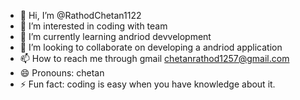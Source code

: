 - 👋 Hi, I’m @RathodChetan1122
- 👀 I’m interested in coding with team
- 🌱 I’m currently learning andriod devvelopment
- 💞️ I’m looking to collaborate on developing a andriod application
- 📫 How to reach me through gmail chetanrathod1257@gmail.com
- 😄 Pronouns: chetan
- ⚡ Fun fact: coding is  easy when you have knowledge about it.

<!---
RathodChetan1122/RathodChetan1122 is a ✨ special ✨ repository because its `README.md` (this file) appears on your GitHub profile.
You can click the Preview link to take a look at your changes.
--->
